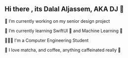 ## Hi there , its Dalal Aljassem, AKA DJ 👋



🔭 I’m currently working on my senior design project 

🚀 I’m currently learning SwiftUI 📲 and Machine Learning 🤖

👩🏻‍💻 I'm a Computer Engineering Student

🌱 I love matcha, and coffee, anything caffeinated really 🍵

<!--
**dalalaljassem/dalalaljassem** is a ✨ _special_ ✨ repository because its `README.md` (this file) appears on your GitHub profile.

Here are some ideas to get you started:

- 🔭 I’m currently working on ...
- 🌱 I’m currently learning ...
- 👯 I’m looking to collaborate on ...
- 🤔 I’m looking for help with ...
- 💬 Ask me about ...
- 📫 How to reach me: ...
- 😄 Pronouns: ...
- ⚡ Fun fact: ...
-->

